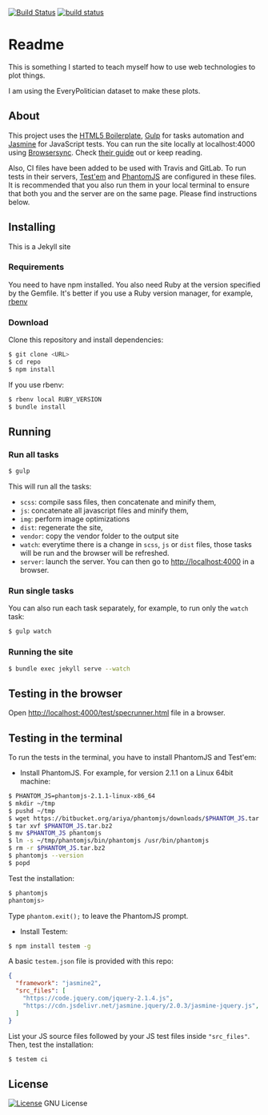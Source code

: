 [![Build Status](https://travis-ci.org/octopusinvitro/ep-plots.svg?branch=gh-pages)](https://travis-ci.org/octopusinvitro/ep-plots)
[![build status](https://gitlab.com/octopusinvitro/ep-plots/badges/gh-pages/build.svg)](https://gitlab.com/octopusinvitro/ep-plots/commits/gh-pages)


# Readme

This is something I started to teach myself how to use web technologies to plot things.

I am using the EveryPolitician dataset to make these plots.


## About

This project uses the [HTML5 Boilerplate](https://html5boilerplate.com/), [Gulp](http://gulpjs.com/) for tasks automation and [Jasmine](http://jasmine.github.io/) for JavaScript tests. You can run the site locally at localhost:4000 using [Browsersync](https://www.browsersync.io/). Check [their guide](https://www.browsersync.io/docs/gulp/) out or keep reading.

Also, CI files have been added to be used with Travis and GitLab. To run tests in their servers, [Test'em](https://github.com/testem/testem) and [PhantomJS](http://phantomjs.org/) are configured in these files. It is recommended that you also run them in your local terminal to ensure that both you and the server are on the same page. Please find instructions below.

## Installing

This is a Jekyll site

### Requirements

You need to have npm installed. You also need Ruby at the version specified by the Gemfile. It's better if you use a Ruby version manager, for example, [rbenv](https://cbednarski.com/articles/installing-ruby/)

### Download

Clone this repository and install dependencies:

```bash
$ git clone <URL>
$ cd repo
$ npm install
```

If you use rbenv:

```bash
$ rbenv local RUBY_VERSION
$ bundle install
```

## Running

### Run all tasks

```bash
$ gulp
```

This will run all the tasks:
* `scss`: compile sass files, then concatenate and minify them,
* `js`: concatenate all javascript files and minify them,
* `img`: perform image optimizations
* `dist`: regenerate the site,
* `vendor`: copy the vendor folder to the output site
* `watch`: everytime there is a change in `scss`, `js` or `dist` files, those tasks will be run and the browser will be refreshed.
* `server`: launch the server. You can then go to [http://localhost:4000](http://localhost:4000) in a browser.

### Run single tasks

You can also run each task separately, for example, to run only the `watch` task:

```bash
$ gulp watch
```


### Running the site

```bash
$ bundle exec jekyll serve --watch
```


## Testing in the browser

Open [http://localhost:4000/test/specrunner.html](http://localhost:4000/test/specrunner.html) file in a browser.


## Testing in the terminal

To run the tests in the terminal, you have to install PhantomJS and Test'em:

* Install PhantomJS.
For example, for version 2.1.1 on a Linux 64bit machine:

```bash
$ PHANTOM_JS=phantomjs-2.1.1-linux-x86_64
$ mkdir ~/tmp
$ pushd ~/tmp
$ wget https://bitbucket.org/ariya/phantomjs/downloads/$PHANTOM_JS.tar.bz2
$ tar xvf $PHANTOM_JS.tar.bz2
$ mv $PHANTOM_JS phantomjs
$ ln -s ~/tmp/phantomjs/bin/phantomjs /usr/bin/phantomjs
$ rm -r $PHANTOM_JS.tar.bz2
$ phantomjs --version
$ popd
```

Test the installation:

```bash
$ phantomjs
phantomjs>
```

Type `phantom.exit();` to leave the PhantomJS prompt.

* Install Testem:

```bash
$ npm install testem -g
```

A basic `testem.json` file is provided with this repo:

```json
{
  "framework": "jasmine2",
  "src_files": [
    "https://code.jquery.com/jquery-2.1.4.js",
    "https://cdn.jsdelivr.net/jasmine.jquery/2.0.3/jasmine-jquery.js",
  ]
}
```

List your JS source files followed by your JS test files inside `"src_files"`. Then, test the installation:

```bash
$ testem ci
```


## License

[![License](https://img.shields.io/badge/gnu-license-green.svg?style=flat)](https://opensource.org/licenses/GPL-2.0)
GNU License
